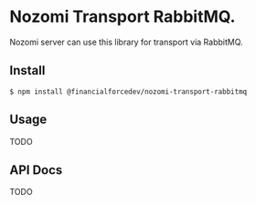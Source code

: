 # Nozomi Transport RabbitMQ.

Nozomi server can use this library for transport via RabbitMQ.

## Install

```
$ npm install @financialforcedev/nozomi-transport-rabbitmq
```

## Usage

TODO

## API Docs

TODO